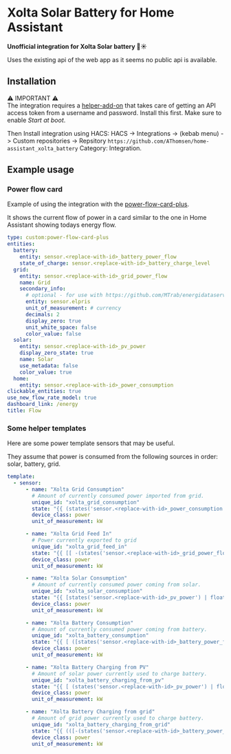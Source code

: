 # Xolta Solar Battery for Home Assistant

**Unofficial integration for Xolta Solar battery 🔋☀️**

Uses the existing api of the web app as it seems no public api is available.

## Installation

⚠️ IMPORTANT ⚠️  
The integration requires a [helper-add-on](https://github.com/AThomsen/home-assistant_xolta_battery_authentication-addon) that takes care of getting an API access token from a username and password. Install this first. Make sure to enable *Start at boot*.

Then Install integration using HACS: HACS -> Integrations -> (kebab menu) -> Custom repositories -> Repsitory `https://github.com/AThomsen/home-assistant_xolta_battery` Category: Integration.


## Example usage

### Power flow card

Example of using the integration with the [power-flow-card-plus](https://github.com/flixlix/power-flow-card-plus).

It shows the current flow of power in a card similar to the one in Home Assistant showing todays energy flow.

~~~yaml
type: custom:power-flow-card-plus
entities:
  battery:
    entity: sensor.<replace-with-id>_battery_power_flow
    state_of_charge: sensor.<replace-with-id>_battery_charge_level
  grid:
    entity: sensor.<replace-with-id>_grid_power_flow
    name: Grid
    secondary_info:
      # optional - for use with https://github.com/MTrab/energidataservice
      entity: sensor.elpris
      unit_of_measurement: # currency
      decimals: 2
      display_zero: true
      unit_white_space: false
      color_value: false
  solar:
    entity: sensor.<replace-with-id>_pv_power
    display_zero_state: true
    name: Solar
    use_metadata: false
    color_value: true
  home:
    entity: sensor.<replace-with-id>_power_consumption
clickable_entities: true
use_new_flow_rate_model: true
dashboard_link: /energy
title: Flow
~~~


### Some helper templates

Here are some power template sensors that may be useful.

They assume that power is consumed from the following sources in order: solar, battery, grid.

~~~yaml
template:
  - sensor:
      - name: "Xolta Grid Consumption"
        # Amount of currently consumed power imported from grid.
        unique_id: "xolta_grid_consumption"
        state: "{{ (states('sensor.<replace-with-id>_power_consumption') | float(0)) - (states('sensor.xolta_solar_consumption') | float(0)) - (states('sensor.xolta_battery_consumption') | float(0)) | round(1) }}"
        device_class: power
        unit_of_measurement: kW

      - name: "Xolta Grid Feed In"
        # Power currently exported to grid
        unique_id: "xolta_grid_feed_in"
        state: "{{ [[ -(states('sensor.<replace-with-id>_grid_power_flow') | float(0)), 0.0 ] | max, (states('sensor.<replace-with-id>_pv_power') | float(0)) - (states('sensor.xolta_solar_consumption') | float(0)) - (states('sensor.xolta_battery_charging_from_pv') | float(0))] | min | round(1) }}"
        device_class: power
        unit_of_measurement: kW

      - name: "Xolta Solar Consumption"
        # Amount of currently consumed power coming from solar.
        unique_id: "xolta_solar_consumption"
        state: "{{ [states('sensor.<replace-with-id>_pv_power') | float(0), states('sensor.<replace-with-id>_power_consumption') | float(0)] | min | round(1) }}"
        device_class: power
        unit_of_measurement: kW

      - name: "Xolta Battery Consumption"
        # Amount of currently consumed power coming from battery.
        unique_id: "xolta_battery_consumption"
        state: "{{ [ ([states('sensor.<replace-with-id>_battery_power_flow') | float(0), 0.0] | max),  (states('sensor.<replace-with-id>_power_consumption') | float(0)) - (states('sensor.xolta_solar_consumption') | float(0)) ] | min | round(1) }}"
        device_class: power
        unit_of_measurement: kW

      - name: "Xolta Battery Charging from PV"
        # Amount of solar power currently used to charge battery.
        unique_id: "xolta_battery_charging_from_pv"
        state: "{{ [ (states('sensor.<replace-with-id>_pv_power') | float(0)) - (states('sensor.xolta_solar_consumption') | float(0)), [0.0, -(states('sensor.<replace-with-id>_battery_power_flow') | float(0))] | max] | min | round(1) }}"
        device_class: power
        unit_of_measurement: kW

      - name: "Xolta Battery Charging from grid"
        # Amount of grid power currently used to charge battery.
        unique_id: "xolta_battery_charging_from_grid"
        state: "{{ (([-(states('sensor.<replace-with-id>_battery_power_flow') | float(0)), 0] | max) - (states('sensor.xolta_battery_charging_from_pv') | float(0)) ) | round(1) }}"
        device_class: power
        unit_of_measurement: kW
~~~
